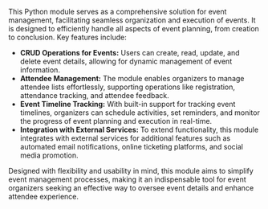 This Python module serves as a comprehensive solution for event management, facilitating seamless organization and execution of events. It is designed to efficiently handle all aspects of event planning, from creation to conclusion. Key features include:

- **CRUD Operations for Events:** Users can create, read, update, and delete event details, allowing for dynamic management of event information.
- **Attendee Management:** The module enables organizers to manage attendee lists effortlessly, supporting operations like registration, attendance tracking, and attendee feedback.
- **Event Timeline Tracking:** With built-in support for tracking event timelines, organizers can schedule activities, set reminders, and monitor the progress of event planning and execution in real-time.
- **Integration with External Services:** To extend functionality, this module integrates with external services for additional features such as automated email notifications, online ticketing platforms, and social media promotion.

Designed with flexibility and usability in mind, this module aims to simplify event management processes, making it an indispensable tool for event organizers seeking an effective way to oversee event details and enhance attendee experience.